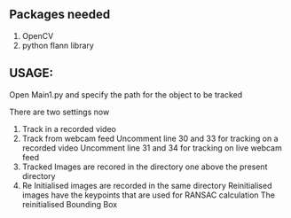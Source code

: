Packages needed
-----------------

1. OpenCV
2. python flann library

USAGE:
-------

Open Main1.py and specify the path for the object to be tracked

There are two settings now

1. Track in a recorded video
2. Track from webcam feed
   Uncomment line 30 and 33 for tracking on a recorded video
   Uncomment line 31 and 34 for tracking on live webcam feed
3. Tracked Images are recored in the directory one above the present directory 
4. Re Initialised images are recorded in the same directory
   Reinitialised images have the keypoints that are used for RANSAC calculation 
   The reinitialised Bounding Box